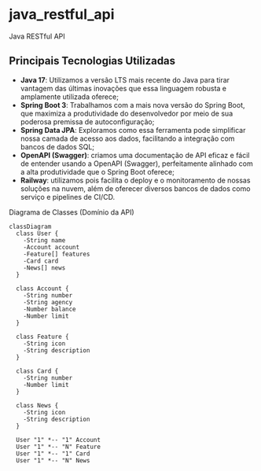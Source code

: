# java_restful_api
Java RESTful API

## Principais Tecnologias Utilizadas
- **Java 17**: Utilizamos a versão LTS mais recente do Java para tirar vantagem das últimas inovações que essa linguagem robusta e amplamente utilizada oferece;
- **Spring Boot 3**: Trabalhamos com a mais nova versão do Spring Boot, que maximiza a produtividade do desenvolvedor por meio de sua poderosa premissa de autoconfiguração;
- **Spring Data JPA**: Exploramos como essa ferramenta pode simplificar nossa camada de acesso aos dados, facilitando a integração com bancos de dados SQL;
- **OpenAPI (Swagger)**: criamos uma documentação de API eficaz e fácil de entender usando a OpenAPI (Swagger), perfeitamente alinhado com a alta produtividade que o Spring Boot oferece;
- **Railway**: utilizamos pois facilita o deploy e o monitoramento de nossas soluções na nuvem, além de oferecer diversos bancos de dados como serviço e pipelines de CI/CD.

Diagrama de Classes (Domínio da API)

```mermaid
classDiagram
  class User {
    -String name
    -Account account
    -Feature[] features
    -Card card
    -News[] news
  }

  class Account {
    -String number
    -String agency
    -Number balance
    -Number limit
  }

  class Feature {
    -String icon
    -String description
  }

  class Card {
    -String number
    -Number limit
  }

  class News {
    -String icon
    -String description
  }

  User "1" *-- "1" Account
  User "1" *-- "N" Feature
  User "1" *-- "1" Card
  User "1" *-- "N" News
```

